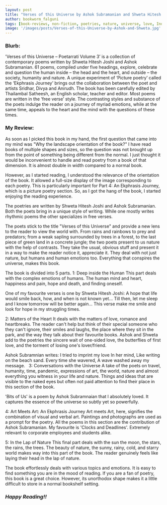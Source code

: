 ```yaml
---
layout: post
title: "Verses of this Universe by Ashok Subramanian and Shweta Hitesh Joshi"
author: bookworm_falguni
tags: [book-reviews, non-fiction, poetries, nature, universe, love, India, gratitude, life]
image: '/images/posts/Verses-of-this-Universe-by-Ashok-and-Shweta.jpg'
---
```


### **Blurb:**
'Verses of this Universe – Poetarrati Volume 3’ is a collection of contemporary poems written by Shweta Hitesh Joshi and Ashok Subramanian. 61 poems, compiled under five headings, explore, celebrate and question the human inside – the head and the heart, and outside – the society, humanity and nature. A unique experiment of ‘Picture poetry’ called the ‘Ekphrasis Journey’ brings out the collaboration between the poet and artists Sridhar, Divya and Anirudh. The book has been carefully edited by Thailambal Satheesh, an English scholar, teacher and editor. Most poems are written in the ‘free verse’ style. The contrasting styles and substance of the poets indulge the reader on a journey of myriad emotions, while at the same time, appeals to the heart and the mind with the questions of these times.

### **My Review:**

As soon as I picked this book in my hand, the first question that came into my mind was "Why the landscape orientation of the book?" I have read books of multiple shapes and sizes, so the question was not brought up from the point of something being different from the normal. I just thought it would be inconvenient to handle and read poetry from a book of that dimension. It is almost double in width compared to a normal book.  

However, as I started reading, I understood the relevance of the orientation of the book. It allowed a full-size display of the image corresponding to each poetry. This is particularly important for Part 4: An Ekphrasis Journey, which is a picture poetry section. So, as I got the hang of the book, I started enjoying the reading experience.

The poetries are written by Shweta Hitesh Joshi and Ashok Subramanian. Both the poets bring in a unique style of writing. While one mostly writes rhythmic poems the other specializes in free verses.

The poets stick to the title "Verses of this Universe" and provide a new lens to the reader to view the world with. From rains and rainbows to prey and predators; from a weak sapling surrounded by trees in a forest, to the last piece of green land in a concrete jungle; the two poets present to us nature with the help of contrasts. They take the usual, obvious stuff and present it in a way to make the reader notice it, appreciate it. They deal with not just nature, but humans and human emotions too. Everything that conspires the universe, makes this book.

The book is divided into 5 parts.
1: Deep inside the Human
This part deals with the complex emotions of humans. The human mind and heart, happiness and pain, hope and death, and finding oneself.

One of my favourite verses is one by Shweta Hitesh Joshi:
A hope that life would smile back,
how, and when is not known yet...
Till then, let me sleep and I know
tomorrow will be better again...
This verse make me smile and look for hope in my struggling times.

2: Matters of the Heart
It deals with the matters of love, romance and heartbreaks. The reader can't help but think of their special someone who they can't ignore, their smiles and laughs, the place where they sit in the park, and the way they talk about their favourite books. Ashok and Shweta add to the poetries the sincere wait of one-sided love, the butterflies of first love, and the torment of losing one's lover/friend.

Ashok Subramnian writes:
I tried to imprint my love
In her mind,
Like writing on the beach sand.
Every time she wavered,
A wave washed away my
message.
 
3: Conversations with the Universe
A take of the poets on travel, humanity, time, pandemic, expressions of art, the world, nature and almost everything you witness in your life and nature. Things and ideas that are visible to the naked eyes but often not paid attention to find their place in this section of the book.

'Bits of Us' is a poem by Ashok Subramnaian that I absolutely loved. It captures the essence of the universe so subtly yet so powerfully.

4: Art Meets Art: An Ekphrasis Journey
Art meets Art, here, signifies the combination of visual and verbal art. Paintings and photographs are used as a prompt for the poetry. All the poems in this section are the contribution of Ashok Subramanian. My favourite is 'Clocks and Deadlines'. Extremely relevant to corporate employees and students alike.

5: In the Lap of Nature
This final part deals with the sun the moon, the stars, the rains, the trees. The beauty of nature, the sunny, rainy, cold, and starry world makes way into this part of the book. The reader genuinely feels like laying their head in the lap of nature.

The book effortlessly deals with various topics and emotions. It is easy to find something you are in the mood of reading. If you are a fan of poetry, this book is a great choice. However, its unorthodox shape makes it a little difficult to store in a normal bookshelf setting.

### ***Happy Reading!!***
